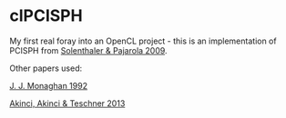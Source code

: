 # clPCISPH

My first real foray into an OpenCL project - this is an implementation of PCISPH from [Solenthaler & Pajarola 2009](http://dx.doi.org/10.1145/1531326.1531346).

Other papers used:

[J. J. Monaghan 1992](dx.doi.org/10.1146/annurev.astro.30.1.543)

[Akinci, Akinci & Teschner 2013](dx.doi.org/10.1145/2508363.2508395)
